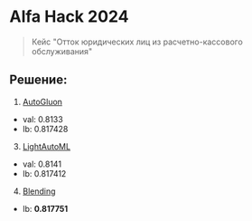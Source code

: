 # Alfa Hack 2024

> Кейс "Отток юридических лиц из расчетно-кассового обслуживания"

## Решение:

1. [AutoGluon](1.%20AutoGluon.ipynb)
  - val: 0.8133
  - lb: 0.817428
3. [LightAutoML](2.%20LightAutoML.ipynb)
  - val: 0.8141
  - lb: 0.817412
4. [Blending](3.%20Blending.ipynb)
  - lb: **0.817751**
